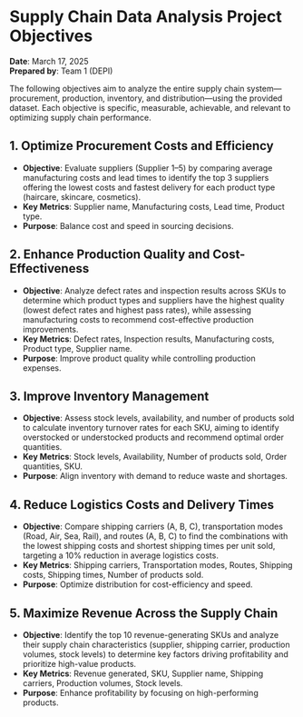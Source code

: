 # Supply Chain Data Analysis Project Objectives

**Date**: March 17, 2025  
**Prepared by**: Team 1 (DEPI) 
 
The following objectives aim to analyze the entire supply chain system—procurement, production, inventory, and distribution—using the provided dataset. Each objective is specific, measurable, achievable, and relevant to optimizing supply chain performance.

## 1. Optimize Procurement Costs and Efficiency
- **Objective**: Evaluate suppliers (Supplier 1–5) by comparing average manufacturing costs and lead times to identify the top 3 suppliers offering the lowest costs and fastest delivery for each product type (haircare, skincare, cosmetics).
- **Key Metrics**: Supplier name, Manufacturing costs, Lead time, Product type.
- **Purpose**: Balance cost and speed in sourcing decisions.

## 2. Enhance Production Quality and Cost-Effectiveness
- **Objective**: Analyze defect rates and inspection results across SKUs to determine which product types and suppliers have the highest quality (lowest defect rates and highest pass rates), while assessing manufacturing costs to recommend cost-effective production improvements.
- **Key Metrics**: Defect rates, Inspection results, Manufacturing costs, Product type, Supplier name.
- **Purpose**: Improve product quality while controlling production expenses.

## 3. Improve Inventory Management
- **Objective**: Assess stock levels, availability, and number of products sold to calculate inventory turnover rates for each SKU, aiming to identify overstocked or understocked products and recommend optimal order quantities.
- **Key Metrics**: Stock levels, Availability, Number of products sold, Order quantities, SKU.
- **Purpose**: Align inventory with demand to reduce waste and shortages.

## 4. Reduce Logistics Costs and Delivery Times
- **Objective**: Compare shipping carriers (A, B, C), transportation modes (Road, Air, Sea, Rail), and routes (A, B, C) to find the combinations with the lowest shipping costs and shortest shipping times per unit sold, targeting a 10% reduction in average logistics costs.
- **Key Metrics**: Shipping carriers, Transportation modes, Routes, Shipping costs, Shipping times, Number of products sold.
- **Purpose**: Optimize distribution for cost-efficiency and speed.

## 5. Maximize Revenue Across the Supply Chain
- **Objective**: Identify the top 10 revenue-generating SKUs and analyze their supply chain characteristics (supplier, shipping carrier, production volumes, stock levels) to determine key factors driving profitability and prioritize high-value products.
- **Key Metrics**: Revenue generated, SKU, Supplier name, Shipping carriers, Production volumes, Stock levels.
- **Purpose**: Enhance profitability by focusing on high-performing products.

